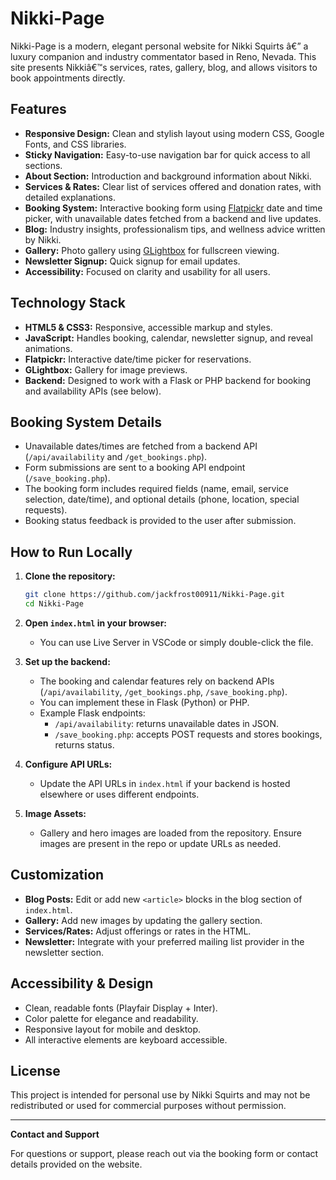  # Nikki-Page

Nikki-Page is a modern, elegant personal website for Nikki Squirts â€” a luxury companion and industry commentator based in Reno, Nevada. This site presents Nikkiâ€™s services, rates, gallery, blog, and allows visitors to book appointments directly.

## Features

- **Responsive Design:** Clean and stylish layout using modern CSS, Google Fonts, and CSS libraries.
- **Sticky Navigation:** Easy-to-use navigation bar for quick access to all sections.
- **About Section:** Introduction and background information about Nikki.
- **Services & Rates:** Clear list of services offered and donation rates, with detailed explanations.
- **Booking System:** Interactive booking form using [Flatpickr](https://flatpickr.js.org/) date and time picker, with unavailable dates fetched from a backend and live updates.
- **Blog:** Industry insights, professionalism tips, and wellness advice written by Nikki.
- **Gallery:** Photo gallery using [GLightbox](https://biati-digital.github.io/glightbox/) for fullscreen viewing.
- **Newsletter Signup:** Quick signup for email updates.
- **Accessibility:** Focused on clarity and usability for all users.

## Technology Stack

- **HTML5 & CSS3:** Responsive, accessible markup and styles.
- **JavaScript:** Handles booking, calendar, newsletter signup, and reveal animations.
- **Flatpickr:** Interactive date/time picker for reservations.
- **GLightbox:** Gallery for image previews.
- **Backend:** Designed to work with a Flask or PHP backend for booking and availability APIs (see below).

## Booking System Details

- Unavailable dates/times are fetched from a backend API (`/api/availability` and `/get_bookings.php`).
- Form submissions are sent to a booking API endpoint (`/save_booking.php`).
- The booking form includes required fields (name, email, service selection, date/time), and optional details (phone, location, special requests).
- Booking status feedback is provided to the user after submission.

## How to Run Locally

1. **Clone the repository:**
   ```bash
   git clone https://github.com/jackfrost00911/Nikki-Page.git
   cd Nikki-Page
   ```

2. **Open `index.html` in your browser:**
   - You can use Live Server in VSCode or simply double-click the file.

3. **Set up the backend:**
   - The booking and calendar features rely on backend APIs (`/api/availability`, `/get_bookings.php`, `/save_booking.php`).
   - You can implement these in Flask (Python) or PHP.
   - Example Flask endpoints:
     - `/api/availability`: returns unavailable dates in JSON.
     - `/save_booking.php`: accepts POST requests and stores bookings, returns status.

4. **Configure API URLs:**
   - Update the API URLs in `index.html` if your backend is hosted elsewhere or uses different endpoints.

5. **Image Assets:**
   - Gallery and hero images are loaded from the repository. Ensure images are present in the repo or update URLs as needed.

## Customization

- **Blog Posts:** Edit or add new `<article>` blocks in the blog section of `index.html`.
- **Gallery:** Add new images by updating the gallery section.
- **Services/Rates:** Adjust offerings or rates in the HTML.
- **Newsletter:** Integrate with your preferred mailing list provider in the newsletter section.

## Accessibility & Design

- Clean, readable fonts (Playfair Display + Inter).
- Color palette for elegance and readability.
- Responsive layout for mobile and desktop.
- All interactive elements are keyboard accessible.

## License

This project is intended for personal use by Nikki Squirts and may not be redistributed or used for commercial purposes without permission.

---

**Contact and Support**

For questions or support, please reach out via the booking form or contact details provided on the website.
